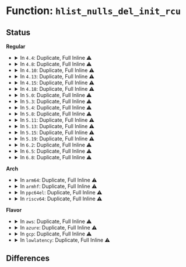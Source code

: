 # Function: <code>hlist_nulls_del_init_rcu</code>

## Status
<b>Regular</b>
<ul>
<li>
<details>
<summary>In <code>4.4</code>: Duplicate, Full Inline ⚠️</summary>

**Collision:** Static Duplication

**Inline:** Full

**Transformation:** False

**Instances:**

```
In net/ipv4/inet_hashtables.c (ffffffff81762048)
Location: include/linux/rculist_nulls.h:32
Inline: True
Inline callers:
  - net/ipv4/inet_hashtables.c:inet_unhash
  - net/ipv4/inet_hashtables.c:__inet_check_established
  - net/ipv4/inet_hashtables.c:inet_ehash_insert
```
```
In net/ipv4/inet_timewait_sock.c (ffffffff817633e8)
Location: include/linux/rculist_nulls.h:32
Inline: True
Inline callers:
  - net/ipv4/inet_timewait_sock.c:__inet_twsk_hashdance
  - net/ipv4/inet_timewait_sock.c:inet_twsk_kill
```
```
In net/ipv4/inet_connection_sock.c (ffffffff817651ef)
Location: include/linux/rculist_nulls.h:32
Inline: True
```
```
In net/ipv4/udp.c (ffffffff81785e97)
Location: include/linux/rculist_nulls.h:32
Inline: True
Inline callers:
  - net/ipv4/udp.c:udp_lib_rehash
  - net/ipv4/udp.c:udp_lib_unhash
  - net/ipv4/udp.c:udp_lib_unhash
```
```
In net/ipv6/inet6_hashtables.c (ffffffff8180249f)
Location: include/linux/rculist_nulls.h:32
Inline: True
Inline callers:
  - net/ipv6/inet6_hashtables.c:__inet6_check_established
```
</details>
</li>
<li>
<details>
<summary>In <code>4.8</code>: Duplicate, Full Inline ⚠️</summary>

**Collision:** Static Duplication

**Inline:** Full

**Transformation:** False

**Instances:**

```
In net/ipv4/inet_hashtables.c (ffffffff817ce4fc)
Location: include/linux/rculist_nulls.h:32
Inline: True
Inline callers:
  - net/ipv4/inet_hashtables.c:inet_unhash
  - net/ipv4/inet_hashtables.c:inet_ehash_insert
  - net/ipv4/inet_hashtables.c:__inet_check_established
```
```
In net/ipv4/inet_timewait_sock.c (ffffffff817cf8a8)
Location: include/linux/rculist_nulls.h:32
Inline: True
Inline callers:
  - net/ipv4/inet_timewait_sock.c:__inet_twsk_hashdance
  - net/ipv4/inet_timewait_sock.c:inet_twsk_kill
```
```
In net/ipv4/inet_connection_sock.c (ffffffff817d176f)
Location: include/linux/rculist_nulls.h:32
Inline: True
Inline callers:
  - net/ipv4/inet_connection_sock.c:inet_csk_reqsk_queue_drop
```
```
In net/ipv6/inet6_hashtables.c (ffffffff81873763)
Location: include/linux/rculist_nulls.h:32
Inline: True
Inline callers:
  - net/ipv6/inet6_hashtables.c:__inet6_check_established
```
</details>
</li>
<li>
<details>
<summary>In <code>4.10</code>: Duplicate, Full Inline ⚠️</summary>

**Collision:** Static Duplication

**Inline:** Full

**Transformation:** False

**Instances:**

```
In net/ipv4/inet_hashtables.c (ffffffff817fe30c)
Location: include/linux/rculist_nulls.h:32
Inline: True
Inline callers:
  - net/ipv4/inet_hashtables.c:inet_unhash
  - net/ipv4/inet_hashtables.c:inet_ehash_insert
  - net/ipv4/inet_hashtables.c:__inet_check_established
```
```
In net/ipv4/inet_timewait_sock.c (ffffffff817ff698)
Location: include/linux/rculist_nulls.h:32
Inline: True
Inline callers:
  - net/ipv4/inet_timewait_sock.c:__inet_twsk_hashdance
  - net/ipv4/inet_timewait_sock.c:inet_twsk_kill
```
```
In net/ipv4/inet_connection_sock.c (ffffffff8180161f)
Location: include/linux/rculist_nulls.h:32
Inline: True
Inline callers:
  - net/ipv4/inet_connection_sock.c:inet_csk_reqsk_queue_drop
```
```
In net/ipv6/inet6_hashtables.c (ffffffff818a7dd5)
Location: include/linux/rculist_nulls.h:32
Inline: True
Inline callers:
  - net/ipv6/inet6_hashtables.c:__inet6_check_established
```
</details>
</li>
<li>
<details>
<summary>In <code>4.13</code>: Duplicate, Full Inline ⚠️</summary>

**Collision:** Static Duplication

**Inline:** Full

**Transformation:** False

**Instances:**

```
In net/ipv4/inet_hashtables.c (ffffffff8181e6e1)
Location: include/linux/rculist_nulls.h:32
Inline: True
Inline callers:
  - net/ipv4/inet_hashtables.c:inet_unhash
  - net/ipv4/inet_hashtables.c:inet_ehash_insert
  - net/ipv4/inet_hashtables.c:__inet_check_established
```
```
In net/ipv4/inet_timewait_sock.c (ffffffff8181f8c6)
Location: include/linux/rculist_nulls.h:32
Inline: True
Inline callers:
  - net/ipv4/inet_timewait_sock.c:__inet_twsk_hashdance
  - net/ipv4/inet_timewait_sock.c:inet_twsk_kill
```
```
In net/ipv4/inet_connection_sock.c (ffffffff8182153e)
Location: include/linux/rculist_nulls.h:32
Inline: True
Inline callers:
  - net/ipv4/inet_connection_sock.c:inet_csk_reqsk_queue_drop
```
```
In net/ipv6/inet6_hashtables.c (ffffffff818ce65e)
Location: include/linux/rculist_nulls.h:32
Inline: True
Inline callers:
  - net/ipv6/inet6_hashtables.c:__inet6_check_established
```
</details>
</li>
<li>
<details>
<summary>In <code>4.15</code>: Duplicate, Full Inline ⚠️</summary>

**Collision:** Static Duplication

**Inline:** Full

**Transformation:** False

**Instances:**

```
In net/ipv4/inet_hashtables.c (ffffffff8189d601)
Location: include/linux/rculist_nulls.h:33
Inline: True
Inline callers:
  - net/ipv4/inet_hashtables.c:inet_unhash
  - net/ipv4/inet_hashtables.c:inet_ehash_insert
  - net/ipv4/inet_hashtables.c:__inet_check_established
```
```
In net/ipv4/inet_timewait_sock.c (ffffffff8189e836)
Location: include/linux/rculist_nulls.h:33
Inline: True
Inline callers:
  - net/ipv4/inet_timewait_sock.c:__inet_twsk_hashdance
  - net/ipv4/inet_timewait_sock.c:inet_twsk_kill
```
```
In net/ipv4/inet_connection_sock.c (ffffffff818a08fe)
Location: include/linux/rculist_nulls.h:33
Inline: True
Inline callers:
  - net/ipv4/inet_connection_sock.c:inet_csk_reqsk_queue_drop
```
```
In net/ipv6/inet6_hashtables.c (ffffffff81953529)
Location: include/linux/rculist_nulls.h:33
Inline: True
Inline callers:
  - net/ipv6/inet6_hashtables.c:__inet6_check_established
```
</details>
</li>
<li>
<details>
<summary>In <code>4.18</code>: Duplicate, Full Inline ⚠️</summary>

**Collision:** Static Duplication

**Inline:** Full

**Transformation:** False

**Instances:**

```
In net/ipv4/inet_hashtables.c (ffffffff818f23c9)
Location: include/linux/rculist_nulls.h:33
Inline: True
Inline callers:
  - net/ipv4/inet_hashtables.c:inet_unhash
  - net/ipv4/inet_hashtables.c:inet_ehash_insert
  - net/ipv4/inet_hashtables.c:__inet_check_established
```
```
In net/ipv4/inet_timewait_sock.c (ffffffff818f3436)
Location: include/linux/rculist_nulls.h:33
Inline: True
Inline callers:
  - net/ipv4/inet_timewait_sock.c:inet_twsk_hashdance
  - net/ipv4/inet_timewait_sock.c:inet_twsk_kill
```
```
In net/ipv4/inet_connection_sock.c (ffffffff818f4dde)
Location: include/linux/rculist_nulls.h:33
Inline: True
Inline callers:
  - net/ipv4/inet_connection_sock.c:inet_csk_reqsk_queue_drop
```
```
In net/ipv6/inet6_hashtables.c (ffffffff819acf58)
Location: include/linux/rculist_nulls.h:33
Inline: True
Inline callers:
  - net/ipv6/inet6_hashtables.c:__inet6_check_established
```
</details>
</li>
<li>
<details>
<summary>In <code>5.0</code>: Duplicate, Full Inline ⚠️</summary>

**Collision:** Static Duplication

**Inline:** Full

**Transformation:** False

**Instances:**

```
In net/ipv4/inet_hashtables.c (ffffffff8191fdc9)
Location: include/linux/rculist_nulls.h:33
Inline: True
Inline callers:
  - net/ipv4/inet_hashtables.c:inet_unhash
  - net/ipv4/inet_hashtables.c:inet_ehash_insert
  - net/ipv4/inet_hashtables.c:__inet_check_established
```
```
In net/ipv4/inet_timewait_sock.c (ffffffff81920f56)
Location: include/linux/rculist_nulls.h:33
Inline: True
Inline callers:
  - net/ipv4/inet_timewait_sock.c:inet_twsk_hashdance
  - net/ipv4/inet_timewait_sock.c:inet_twsk_kill
```
```
In net/ipv4/inet_connection_sock.c (ffffffff8192300e)
Location: include/linux/rculist_nulls.h:33
Inline: True
Inline callers:
  - net/ipv4/inet_connection_sock.c:inet_csk_reqsk_queue_drop
```
```
In net/ipv6/inet6_hashtables.c (ffffffff819e3912)
Location: include/linux/rculist_nulls.h:33
Inline: True
Inline callers:
  - net/ipv6/inet6_hashtables.c:__inet6_check_established
```
</details>
</li>
<li>
<details>
<summary>In <code>5.3</code>: Duplicate, Full Inline ⚠️</summary>

**Collision:** Static Duplication

**Inline:** Full

**Transformation:** False

**Instances:**

```
In net/ipv4/inet_hashtables.c (ffffffff819826d5)
Location: include/linux/rculist_nulls.h:33
Inline: True
Inline callers:
  - net/ipv4/inet_hashtables.c:inet_unhash
  - net/ipv4/inet_hashtables.c:inet_ehash_insert
  - net/ipv4/inet_hashtables.c:inet_ehash_insert
  - net/ipv4/inet_hashtables.c:__inet_check_established
  - net/ipv4/inet_hashtables.c:__inet_check_established
```
```
In net/ipv4/inet_timewait_sock.c (ffffffff81983925)
Location: include/linux/rculist_nulls.h:33
Inline: True
Inline callers:
  - net/ipv4/inet_timewait_sock.c:inet_twsk_hashdance
  - net/ipv4/inet_timewait_sock.c:inet_twsk_kill
```
```
In net/ipv4/inet_connection_sock.c (ffffffff819859af)
Location: include/linux/rculist_nulls.h:33
Inline: True
```
```
In net/ipv6/inet6_hashtables.c (ffffffff81a52648)
Location: include/linux/rculist_nulls.h:33
Inline: True
Inline callers:
  - net/ipv6/inet6_hashtables.c:__inet6_check_established
```
</details>
</li>
<li>
<details>
<summary>In <code>5.4</code>: Duplicate, Full Inline ⚠️</summary>

**Collision:** Static Duplication

**Inline:** Full

**Transformation:** False

**Instances:**

```
In net/ipv4/inet_hashtables.c (ffffffff819b8f55)
Location: include/linux/rculist_nulls.h:33
Inline: True
Inline callers:
  - net/ipv4/inet_hashtables.c:inet_unhash
  - net/ipv4/inet_hashtables.c:inet_ehash_insert
  - net/ipv4/inet_hashtables.c:__inet_check_established
```
```
In net/ipv4/inet_timewait_sock.c (ffffffff819ba118)
Location: include/linux/rculist_nulls.h:33
Inline: True
Inline callers:
  - net/ipv4/inet_timewait_sock.c:inet_twsk_hashdance
  - net/ipv4/inet_timewait_sock.c:inet_twsk_kill
```
```
In net/ipv4/inet_connection_sock.c (ffffffff819bbe4f)
Location: include/linux/rculist_nulls.h:33
Inline: True
```
```
In net/ipv6/inet6_hashtables.c (ffffffff81a89258)
Location: include/linux/rculist_nulls.h:33
Inline: True
Inline callers:
  - net/ipv6/inet6_hashtables.c:__inet6_check_established
```
</details>
</li>
<li>
<details>
<summary>In <code>5.8</code>: Duplicate, Full Inline ⚠️</summary>

**Collision:** Static Duplication

**Inline:** Full

**Transformation:** False

**Instances:**

```
In fs/io-wq.c (ffffffff8138a419)
Location: include/linux/rculist_nulls.h:33
Inline: True
Inline callers:
  - fs/io-wq.c:__io_worker_busy
```
```
In net/ipv4/inet_hashtables.c (ffffffff81aa3a0b)
Location: include/linux/rculist_nulls.h:33
Inline: True
Inline callers:
  - net/ipv4/inet_hashtables.c:inet_unhash
  - net/ipv4/inet_hashtables.c:inet_ehash_insert
  - net/ipv4/inet_hashtables.c:__inet_check_established
```
```
In net/ipv4/inet_timewait_sock.c (ffffffff81aa4bc7)
Location: include/linux/rculist_nulls.h:33
Inline: True
Inline callers:
  - net/ipv4/inet_timewait_sock.c:inet_twsk_hashdance
  - net/ipv4/inet_timewait_sock.c:inet_twsk_kill
```
```
In net/ipv4/inet_connection_sock.c (ffffffff81aa690a)
Location: include/linux/rculist_nulls.h:33
Inline: True
Inline callers:
  - net/ipv4/inet_connection_sock.c:reqsk_queue_unlink
```
```
In net/ipv6/inet6_hashtables.c (ffffffff81b84428)
Location: include/linux/rculist_nulls.h:33
Inline: True
Inline callers:
  - net/ipv6/inet6_hashtables.c:__inet6_check_established
```
</details>
</li>
<li>
<details>
<summary>In <code>5.11</code>: Duplicate, Full Inline ⚠️</summary>

**Collision:** Static Duplication

**Inline:** Full

**Transformation:** False

**Instances:**

```
In fs/io-wq.c (ffffffff8139b369)
Location: include/linux/rculist_nulls.h:33
Inline: True
Inline callers:
  - fs/io-wq.c:__io_worker_busy
```
```
In net/ipv4/inet_hashtables.c (ffffffff81aae04b)
Location: include/linux/rculist_nulls.h:33
Inline: True
Inline callers:
  - net/ipv4/inet_hashtables.c:inet_unhash
  - net/ipv4/inet_hashtables.c:inet_ehash_insert
  - net/ipv4/inet_hashtables.c:__inet_check_established
```
```
In net/ipv4/inet_timewait_sock.c (ffffffff81aaf227)
Location: include/linux/rculist_nulls.h:33
Inline: True
Inline callers:
  - net/ipv4/inet_timewait_sock.c:inet_twsk_hashdance
  - net/ipv4/inet_timewait_sock.c:inet_twsk_kill
```
```
In net/ipv4/inet_connection_sock.c (ffffffff81ab0f5a)
Location: include/linux/rculist_nulls.h:33
Inline: True
Inline callers:
  - net/ipv4/inet_connection_sock.c:reqsk_queue_unlink
```
```
In net/ipv6/inet6_hashtables.c (ffffffff81b93c87)
Location: include/linux/rculist_nulls.h:33
Inline: True
Inline callers:
  - net/ipv6/inet6_hashtables.c:__inet6_check_established
```
```
In net/mptcp/token.c (ffffffff81bc6163)
Location: include/linux/rculist_nulls.h:33
Inline: True
Inline callers:
  - net/mptcp/token.c:mptcp_token_destroy
  - net/mptcp/token.c:mptcp_token_destroy_request
  - net/mptcp/token.c:mptcp_token_accept
```
</details>
</li>
<li>
<details>
<summary>In <code>5.13</code>: Duplicate, Full Inline ⚠️</summary>

**Collision:** Static Duplication

**Inline:** Full

**Transformation:** False

**Instances:**

```
In fs/io-wq.c (ffffffff813a2f4f)
Location: include/linux/rculist_nulls.h:33
Inline: True
Inline callers:
  - fs/io-wq.c:io_worker_handle_work
```
```
In net/ipv4/inet_hashtables.c (ffffffff81a9912b)
Location: include/linux/rculist_nulls.h:33
Inline: True
Inline callers:
  - net/ipv4/inet_hashtables.c:inet_unhash
  - net/ipv4/inet_hashtables.c:inet_ehash_insert
  - net/ipv4/inet_hashtables.c:__inet_check_established
```
```
In net/ipv4/inet_timewait_sock.c (ffffffff81a9a53a)
Location: include/linux/rculist_nulls.h:33
Inline: True
Inline callers:
  - net/ipv4/inet_timewait_sock.c:inet_twsk_hashdance
  - net/ipv4/inet_timewait_sock.c:inet_twsk_kill
```
```
In net/ipv4/inet_connection_sock.c (ffffffff81a9c345)
Location: include/linux/rculist_nulls.h:33
Inline: True
```
```
In net/ipv6/inet6_hashtables.c (ffffffff81b82d97)
Location: include/linux/rculist_nulls.h:33
Inline: True
Inline callers:
  - net/ipv6/inet6_hashtables.c:__inet6_check_established
```
```
In net/mptcp/token.c (ffffffff81bb6cc3)
Location: include/linux/rculist_nulls.h:33
Inline: True
Inline callers:
  - net/mptcp/token.c:mptcp_token_destroy
  - net/mptcp/token.c:mptcp_token_destroy_request
  - net/mptcp/token.c:mptcp_token_accept
```
</details>
</li>
<li>
<details>
<summary>In <code>5.15</code>: Duplicate, Full Inline ⚠️</summary>

**Collision:** Static Duplication

**Inline:** Full

**Transformation:** False

**Instances:**

```
In fs/io-wq.c (ffffffff813f24f5)
Location: include/linux/rculist_nulls.h:33
Inline: True
Inline callers:
  - fs/io-wq.c:io_worker_handle_work
```
```
In net/ipv4/inet_hashtables.c (ffffffff81b545a8)
Location: include/linux/rculist_nulls.h:33
Inline: True
Inline callers:
  - net/ipv4/inet_hashtables.c:inet_unhash
  - net/ipv4/inet_hashtables.c:inet_ehash_insert
  - net/ipv4/inet_hashtables.c:__inet_check_established
```
```
In net/ipv4/inet_timewait_sock.c (ffffffff81b559aa)
Location: include/linux/rculist_nulls.h:33
Inline: True
Inline callers:
  - net/ipv4/inet_timewait_sock.c:inet_twsk_hashdance
  - net/ipv4/inet_timewait_sock.c:inet_twsk_kill
```
```
In net/ipv4/inet_connection_sock.c (ffffffff81b57c05)
Location: include/linux/rculist_nulls.h:33
Inline: True
```
```
In net/ipv6/inet6_hashtables.c (ffffffff81c4ee67)
Location: include/linux/rculist_nulls.h:33
Inline: True
Inline callers:
  - net/ipv6/inet6_hashtables.c:__inet6_check_established
```
```
In net/mptcp/token.c (ffffffff81c85cf3)
Location: include/linux/rculist_nulls.h:33
Inline: True
Inline callers:
  - net/mptcp/token.c:mptcp_token_destroy
  - net/mptcp/token.c:mptcp_token_destroy_request
  - net/mptcp/token.c:mptcp_token_accept
```
</details>
</li>
<li>
<details>
<summary>In <code>5.19</code>: Duplicate, Full Inline ⚠️</summary>

**Collision:** Static Duplication

**Inline:** Full

**Transformation:** False

**Instances:**

```
In io_uring/io-wq.c (ffffffff816dafe2)
Location: include/linux/rculist_nulls.h:33
Inline: True
Inline callers:
  - io_uring/io-wq.c:io_worker_handle_work
```
```
In net/ipv4/inet_hashtables.c (ffffffff81ce2633)
Location: include/linux/rculist_nulls.h:33
Inline: True
Inline callers:
  - net/ipv4/inet_hashtables.c:inet_unhash
  - net/ipv4/inet_hashtables.c:inet_unhash
  - net/ipv4/inet_hashtables.c:inet_ehash_insert
  - net/ipv4/inet_hashtables.c:__inet_check_established
```
```
In net/ipv4/inet_timewait_sock.c (ffffffff81ce33b4)
Location: include/linux/rculist_nulls.h:33
Inline: True
Inline callers:
  - net/ipv4/inet_timewait_sock.c:inet_twsk_hashdance
  - net/ipv4/inet_timewait_sock.c:inet_twsk_kill
```
```
In net/ipv4/inet_connection_sock.c (ffffffff81ce5b97)
Location: include/linux/rculist_nulls.h:33
Inline: True
```
```
In net/ipv4/raw.c (ffffffff81d15a02)
Location: include/linux/rculist_nulls.h:33
Inline: True
Inline callers:
  - net/ipv4/raw.c:raw_unhash_sk
```
```
In net/ipv4/ping.c (ffffffff81d42ae7)
Location: include/linux/rculist_nulls.h:33
Inline: True
Inline callers:
  - net/ipv4/ping.c:ping_unhash
```
```
In net/ipv6/inet6_hashtables.c (ffffffff81def83c)
Location: include/linux/rculist_nulls.h:33
Inline: True
Inline callers:
  - net/ipv6/inet6_hashtables.c:__inet6_check_established
```
```
In net/mptcp/token.c (ffffffff81e2bff9)
Location: include/linux/rculist_nulls.h:33
Inline: True
Inline callers:
  - net/mptcp/token.c:mptcp_token_destroy
  - net/mptcp/token.c:mptcp_token_destroy_request
  - net/mptcp/token.c:mptcp_token_accept
```
</details>
</li>
<li>
<details>
<summary>In <code>6.2</code>: Duplicate, Full Inline ⚠️</summary>

**Collision:** Static Duplication

**Inline:** Full

**Transformation:** False

**Instances:**

```
In io_uring/io-wq.c (ffffffff817a70ca)
Location: include/linux/rculist_nulls.h:33
Inline: True
Inline callers:
  - io_uring/io-wq.c:io_worker_handle_work
```
```
In net/ipv4/inet_hashtables.c (ffffffff81ea36b4)
Location: include/linux/rculist_nulls.h:33
Inline: True
Inline callers:
  - net/ipv4/inet_hashtables.c:inet_unhash
  - net/ipv4/inet_hashtables.c:inet_unhash
  - net/ipv4/inet_hashtables.c:inet_ehash_insert
  - net/ipv4/inet_hashtables.c:__inet_check_established
```
```
In net/ipv4/inet_timewait_sock.c (ffffffff81ea5d1b)
Location: include/linux/rculist_nulls.h:33
Inline: True
Inline callers:
  - net/ipv4/inet_timewait_sock.c:inet_twsk_hashdance
  - net/ipv4/inet_timewait_sock.c:inet_twsk_kill
```
```
In net/ipv4/inet_connection_sock.c (ffffffff81ea8db0)
Location: include/linux/rculist_nulls.h:33
Inline: True
```
```
In net/ipv4/raw.c (ffffffff81edbdb2)
Location: include/linux/rculist_nulls.h:33
Inline: True
Inline callers:
  - net/ipv4/raw.c:raw_unhash_sk
```
```
In net/ipv4/ping.c (ffffffff81f0b9b7)
Location: include/linux/rculist_nulls.h:33
Inline: True
Inline callers:
  - net/ipv4/ping.c:ping_unhash
```
```
In net/ipv6/inet6_hashtables.c (ffffffff81fc390c)
Location: include/linux/rculist_nulls.h:33
Inline: True
Inline callers:
  - net/ipv6/inet6_hashtables.c:__inet6_check_established
```
```
In net/mptcp/token.c (ffffffff82004239)
Location: include/linux/rculist_nulls.h:33
Inline: True
Inline callers:
  - net/mptcp/token.c:mptcp_token_destroy
  - net/mptcp/token.c:mptcp_token_destroy_request
  - net/mptcp/token.c:mptcp_token_accept
```
</details>
</li>
<li>
<details>
<summary>In <code>6.5</code>: Duplicate, Full Inline ⚠️</summary>

**Collision:** Static Duplication

**Inline:** Full

**Transformation:** False

**Instances:**

```
In mm/vmscan.c (ffffffff813b7d6f)
Location: include/linux/rculist_nulls.h:33
Inline: True
Inline callers:
  - mm/vmscan.c:lru_gen_release_memcg
```
```
In io_uring/io-wq.c (ffffffff817e81f7)
Location: include/linux/rculist_nulls.h:33
Inline: True
Inline callers:
  - io_uring/io-wq.c:io_worker_handle_work
```
```
In net/ipv4/inet_hashtables.c (ffffffff81f01f14)
Location: include/linux/rculist_nulls.h:33
Inline: True
Inline callers:
  - net/ipv4/inet_hashtables.c:inet_unhash
  - net/ipv4/inet_hashtables.c:inet_unhash
  - net/ipv4/inet_hashtables.c:inet_ehash_insert
  - net/ipv4/inet_hashtables.c:__inet_check_established
```
```
In net/ipv4/inet_timewait_sock.c (ffffffff81f04485)
Location: include/linux/rculist_nulls.h:33
Inline: True
Inline callers:
  - net/ipv4/inet_timewait_sock.c:inet_twsk_hashdance
  - net/ipv4/inet_timewait_sock.c:inet_twsk_kill
```
```
In net/ipv4/inet_connection_sock.c (ffffffff81f07630)
Location: include/linux/rculist_nulls.h:33
Inline: True
```
```
In net/ipv6/inet6_hashtables.c (ffffffff82024757)
Location: include/linux/rculist_nulls.h:33
Inline: True
Inline callers:
  - net/ipv6/inet6_hashtables.c:__inet6_check_established
```
```
In net/mptcp/token.c (ffffffff82080437)
Location: include/linux/rculist_nulls.h:33
Inline: True
Inline callers:
  - net/mptcp/token.c:mptcp_token_destroy
  - net/mptcp/token.c:mptcp_token_destroy_request
  - net/mptcp/token.c:mptcp_token_accept
```
</details>
</li>
<li>
<details>
<summary>In <code>6.8</code>: Duplicate, Full Inline ⚠️</summary>

**Collision:** Static Duplication

**Inline:** Full

**Transformation:** False

**Instances:**

```
In mm/vmscan.c (ffffffff813e0ca2)
Location: include/linux/rculist_nulls.h:33
Inline: True
Inline callers:
  - mm/vmscan.c:lru_gen_release_memcg
```
```
In io_uring/io-wq.c (ffffffff8182dff6)
Location: include/linux/rculist_nulls.h:33
Inline: True
Inline callers:
  - io_uring/io-wq.c:io_worker_handle_work
```
```
In net/ipv4/inet_hashtables.c (ffffffff81fc8292)
Location: include/linux/rculist_nulls.h:33
Inline: True
Inline callers:
  - net/ipv4/inet_hashtables.c:__inet_hash_connect
  - net/ipv4/inet_hashtables.c:inet_unhash
  - net/ipv4/inet_hashtables.c:inet_unhash
  - net/ipv4/inet_hashtables.c:inet_ehash_insert
  - net/ipv4/inet_hashtables.c:__inet_check_established
```
```
In net/ipv4/inet_timewait_sock.c (ffffffff81fc87ab)
Location: include/linux/rculist_nulls.h:33
Inline: True
Inline callers:
  - net/ipv4/inet_timewait_sock.c:inet_twsk_hashdance
  - net/ipv4/inet_timewait_sock.c:inet_twsk_kill
```
```
In net/ipv4/inet_connection_sock.c (ffffffff81fcb990)
Location: include/linux/rculist_nulls.h:33
Inline: True
```
```
In net/ipv6/inet6_hashtables.c (ffffffff820f3a67)
Location: include/linux/rculist_nulls.h:33
Inline: True
Inline callers:
  - net/ipv6/inet6_hashtables.c:__inet6_check_established
```
```
In net/mptcp/token.c (ffffffff82155927)
Location: include/linux/rculist_nulls.h:33
Inline: True
Inline callers:
  - net/mptcp/token.c:mptcp_token_destroy
  - net/mptcp/token.c:mptcp_token_destroy_request
  - net/mptcp/token.c:mptcp_token_accept
```
</details>
</li>
</ul>
<b>Arch</b>
<ul>
<li>
<details>
<summary>In <code>arm64</code>: Duplicate, Full Inline ⚠️</summary>

**Collision:** Static Duplication

**Inline:** Full

**Transformation:** False

**Instances:**

```
In net/ipv4/inet_hashtables.c (ffff800010c6a814)
Location: include/linux/rculist_nulls.h:33
Inline: True
Inline callers:
  - net/ipv4/inet_hashtables.c:inet_unhash
  - net/ipv4/inet_hashtables.c:inet_ehash_insert
  - net/ipv4/inet_hashtables.c:inet_ehash_insert
  - net/ipv4/inet_hashtables.c:__inet_check_established
  - net/ipv4/inet_hashtables.c:__inet_check_established
```
```
In net/ipv4/inet_timewait_sock.c (ffff800010c6bb20)
Location: include/linux/rculist_nulls.h:33
Inline: True
Inline callers:
  - net/ipv4/inet_timewait_sock.c:inet_twsk_hashdance
  - net/ipv4/inet_timewait_sock.c:inet_twsk_kill
```
```
In net/ipv4/inet_connection_sock.c (ffff800010c6d314)
Location: include/linux/rculist_nulls.h:33
Inline: True
```
```
In net/ipv6/inet6_hashtables.c (ffff800010d56024)
Location: include/linux/rculist_nulls.h:33
Inline: True
Inline callers:
  - net/ipv6/inet6_hashtables.c:__inet6_check_established
```
</details>
</li>
<li>
<details>
<summary>In <code>armhf</code>: Duplicate, Full Inline ⚠️</summary>

**Collision:** Static Duplication

**Inline:** Full

**Transformation:** False

**Instances:**

```
In net/ipv4/inet_hashtables.c (c0d79948)
Location: include/linux/rculist_nulls.h:33
Inline: True
Inline callers:
  - net/ipv4/inet_hashtables.c:inet_unhash
  - net/ipv4/inet_hashtables.c:inet_ehash_insert
  - net/ipv4/inet_hashtables.c:inet_ehash_insert
  - net/ipv4/inet_hashtables.c:__inet_check_established
  - net/ipv4/inet_hashtables.c:__inet_check_established
```
```
In net/ipv4/inet_timewait_sock.c (c0d7a848)
Location: include/linux/rculist_nulls.h:33
Inline: True
Inline callers:
  - net/ipv4/inet_timewait_sock.c:inet_twsk_hashdance
  - net/ipv4/inet_timewait_sock.c:inet_twsk_kill
```
```
In net/ipv4/inet_connection_sock.c (c0d7c2cc)
Location: include/linux/rculist_nulls.h:33
Inline: True
```
```
In net/ipv6/inet6_hashtables.c (c0e56624)
Location: include/linux/rculist_nulls.h:33
Inline: True
Inline callers:
  - net/ipv6/inet6_hashtables.c:__inet6_check_established
```
</details>
</li>
<li>
<details>
<summary>In <code>ppc64el</code>: Duplicate, Full Inline ⚠️</summary>

**Collision:** Static Duplication

**Inline:** Full

**Transformation:** False

**Instances:**

```
In net/ipv4/inet_hashtables.c (c000000000d6fa20)
Location: include/linux/rculist_nulls.h:33
Inline: True
Inline callers:
  - net/ipv4/inet_hashtables.c:inet_unhash
  - net/ipv4/inet_hashtables.c:inet_ehash_insert
  - net/ipv4/inet_hashtables.c:inet_ehash_insert
  - net/ipv4/inet_hashtables.c:__inet_check_established
  - net/ipv4/inet_hashtables.c:__inet_check_established
```
```
In net/ipv4/inet_timewait_sock.c (c000000000d70e34)
Location: include/linux/rculist_nulls.h:33
Inline: True
Inline callers:
  - net/ipv4/inet_timewait_sock.c:inet_twsk_hashdance
  - net/ipv4/inet_timewait_sock.c:inet_twsk_kill
```
```
In net/ipv4/inet_connection_sock.c (c000000000d732ac)
Location: include/linux/rculist_nulls.h:33
Inline: True
```
```
In net/ipv6/inet6_hashtables.c (c000000000e8f0e8)
Location: include/linux/rculist_nulls.h:33
Inline: True
Inline callers:
  - net/ipv6/inet6_hashtables.c:__inet6_check_established
```
</details>
</li>
<li>
<details>
<summary>In <code>riscv64</code>: Duplicate, Full Inline ⚠️</summary>

**Collision:** Static Duplication

**Inline:** Full

**Transformation:** False

**Instances:**

```
In net/ipv4/inet_hashtables.c (ffffffe0007d0360)
Location: include/linux/rculist_nulls.h:33
Inline: True
Inline callers:
  - net/ipv4/inet_hashtables.c:inet_unhash
  - net/ipv4/inet_hashtables.c:inet_ehash_insert
  - net/ipv4/inet_hashtables.c:inet_ehash_insert
  - net/ipv4/inet_hashtables.c:__inet_check_established
  - net/ipv4/inet_hashtables.c:__inet_check_established
```
```
In net/ipv4/inet_timewait_sock.c (ffffffe0007d1542)
Location: include/linux/rculist_nulls.h:33
Inline: True
Inline callers:
  - net/ipv4/inet_timewait_sock.c:inet_twsk_hashdance
  - net/ipv4/inet_timewait_sock.c:inet_twsk_kill
```
```
In net/ipv4/inet_connection_sock.c (ffffffe0007d2fca)
Location: include/linux/rculist_nulls.h:33
Inline: True
```
```
In net/ipv6/inet6_hashtables.c (ffffffe00088d8e8)
Location: include/linux/rculist_nulls.h:33
Inline: True
Inline callers:
  - net/ipv6/inet6_hashtables.c:__inet6_check_established
```
</details>
</li>
</ul>
<b>Flavor</b>
<ul>
<li>
<details>
<summary>In <code>aws</code>: Duplicate, Full Inline ⚠️</summary>

**Collision:** Static Duplication

**Inline:** Full

**Transformation:** False

**Instances:**

```
In net/ipv4/inet_hashtables.c (ffffffff81958dc5)
Location: include/linux/rculist_nulls.h:33
Inline: True
Inline callers:
  - net/ipv4/inet_hashtables.c:inet_unhash
  - net/ipv4/inet_hashtables.c:inet_ehash_insert
  - net/ipv4/inet_hashtables.c:__inet_check_established
```
```
In net/ipv4/inet_timewait_sock.c (ffffffff81959f88)
Location: include/linux/rculist_nulls.h:33
Inline: True
Inline callers:
  - net/ipv4/inet_timewait_sock.c:inet_twsk_hashdance
  - net/ipv4/inet_timewait_sock.c:inet_twsk_kill
```
```
In net/ipv4/inet_connection_sock.c (ffffffff8195bcbf)
Location: include/linux/rculist_nulls.h:33
Inline: True
```
```
In net/ipv6/inet6_hashtables.c (ffffffff81a288e8)
Location: include/linux/rculist_nulls.h:33
Inline: True
Inline callers:
  - net/ipv6/inet6_hashtables.c:__inet6_check_established
```
</details>
</li>
<li>
<details>
<summary>In <code>azure</code>: Duplicate, Full Inline ⚠️</summary>

**Collision:** Static Duplication

**Inline:** Full

**Transformation:** False

**Instances:**

```
In net/ipv4/inet_hashtables.c (ffffffff819128b5)
Location: include/linux/rculist_nulls.h:33
Inline: True
Inline callers:
  - net/ipv4/inet_hashtables.c:inet_unhash
  - net/ipv4/inet_hashtables.c:inet_ehash_insert
  - net/ipv4/inet_hashtables.c:__inet_check_established
```
```
In net/ipv4/inet_timewait_sock.c (ffffffff81913a78)
Location: include/linux/rculist_nulls.h:33
Inline: True
Inline callers:
  - net/ipv4/inet_timewait_sock.c:inet_twsk_hashdance
  - net/ipv4/inet_timewait_sock.c:inet_twsk_kill
```
```
In net/ipv4/inet_connection_sock.c (ffffffff819157af)
Location: include/linux/rculist_nulls.h:33
Inline: True
```
```
In net/ipv6/inet6_hashtables.c (ffffffff819e56a8)
Location: include/linux/rculist_nulls.h:33
Inline: True
Inline callers:
  - net/ipv6/inet6_hashtables.c:__inet6_check_established
```
</details>
</li>
<li>
<details>
<summary>In <code>gcp</code>: Duplicate, Full Inline ⚠️</summary>

**Collision:** Static Duplication

**Inline:** Full

**Transformation:** False

**Instances:**

```
In net/ipv4/inet_hashtables.c (ffffffff819c3595)
Location: include/linux/rculist_nulls.h:33
Inline: True
Inline callers:
  - net/ipv4/inet_hashtables.c:inet_unhash
  - net/ipv4/inet_hashtables.c:inet_ehash_insert
  - net/ipv4/inet_hashtables.c:__inet_check_established
```
```
In net/ipv4/inet_timewait_sock.c (ffffffff819c4758)
Location: include/linux/rculist_nulls.h:33
Inline: True
Inline callers:
  - net/ipv4/inet_timewait_sock.c:inet_twsk_hashdance
  - net/ipv4/inet_timewait_sock.c:inet_twsk_kill
```
```
In net/ipv4/inet_connection_sock.c (ffffffff819c648f)
Location: include/linux/rculist_nulls.h:33
Inline: True
```
```
In net/ipv6/inet6_hashtables.c (ffffffff81a94498)
Location: include/linux/rculist_nulls.h:33
Inline: True
Inline callers:
  - net/ipv6/inet6_hashtables.c:__inet6_check_established
```
</details>
</li>
<li>
<details>
<summary>In <code>lowlatency</code>: Duplicate, Full Inline ⚠️</summary>

**Collision:** Static Duplication

**Inline:** Full

**Transformation:** False

**Instances:**

```
In net/ipv4/inet_hashtables.c (ffffffff819cd266)
Location: include/linux/rculist_nulls.h:33
Inline: True
Inline callers:
  - net/ipv4/inet_hashtables.c:inet_unhash
  - net/ipv4/inet_hashtables.c:inet_ehash_insert
  - net/ipv4/inet_hashtables.c:__inet_check_established
```
```
In net/ipv4/inet_timewait_sock.c (ffffffff819ce016)
Location: include/linux/rculist_nulls.h:33
Inline: True
Inline callers:
  - net/ipv4/inet_timewait_sock.c:inet_twsk_hashdance
  - net/ipv4/inet_timewait_sock.c:inet_twsk_kill
```
```
In net/ipv4/inet_connection_sock.c (ffffffff819cffb0)
Location: include/linux/rculist_nulls.h:33
Inline: True
```
```
In net/ipv6/inet6_hashtables.c (ffffffff81aa05de)
Location: include/linux/rculist_nulls.h:33
Inline: True
Inline callers:
  - net/ipv6/inet6_hashtables.c:__inet6_check_established
```
</details>
</li>
</ul>

## Differences

